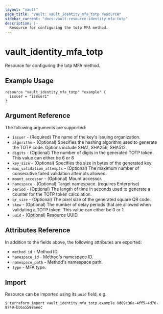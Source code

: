 ```yaml
---
layout: "vault"
page_title: "Vault: vault_identity_mfa_totp resource"
sidebar_current: "docs-vault-resource-identity-mfa-totp"
description: |-
  Resource for configuring the totp MFA method.
---
```


# vault_identity_mfa_totp

Resource for configuring the totp MFA method.

## Example Usage


```hcl
resource "vault_identity_mfa_totp" "example" {
  issuer = "issuer1"
}
```
## Argument Reference

The following arguments are supported:

* `issuer` - (Required) The name of the key's issuing organization.
* `algorithm` - (Optional) Specifies the hashing algorithm used to generate the TOTP code. Options include SHA1, SHA256, SHA512.
* `digits` - (Optional) The number of digits in the generated TOTP token. This value can either be 6 or 8
* `key_size` - (Optional) Specifies the size in bytes of the generated key.
* `max_validation_attempts` - (Optional) The maximum number of consecutive failed validation attempts allowed.
* `mount_accessor` - (Optional) Mount accessor.
* `namespace` - (Optional) Target namespace. (requires Enterprise)
* `period` - (Optional) The length of time in seconds used to generate a counter for the TOTP token calculation.
* `qr_size` - (Optional) The pixel size of the generated square QR code.
* `skew` - (Optional) The number of delay periods that are allowed when validating a TOTP token. This value can either be 0 or 1.
* `uuid` - (Optional) Resource UUID.

## Attributes Reference


In addition to the fields above, the following attributes are exported:

* `method_id` - Method ID.
* `namespace_id` - Method's namespace ID.
* `namespace_path` - Method's namespace path.
* `type` - MFA type.

## Import

Resource can be imported using its `uuid` field, e.g.

```
$ terraform import vault_identity_mfa_totp.example 0d89c36a-4ff5-4d70-8749-bb6a5598aeec
```
